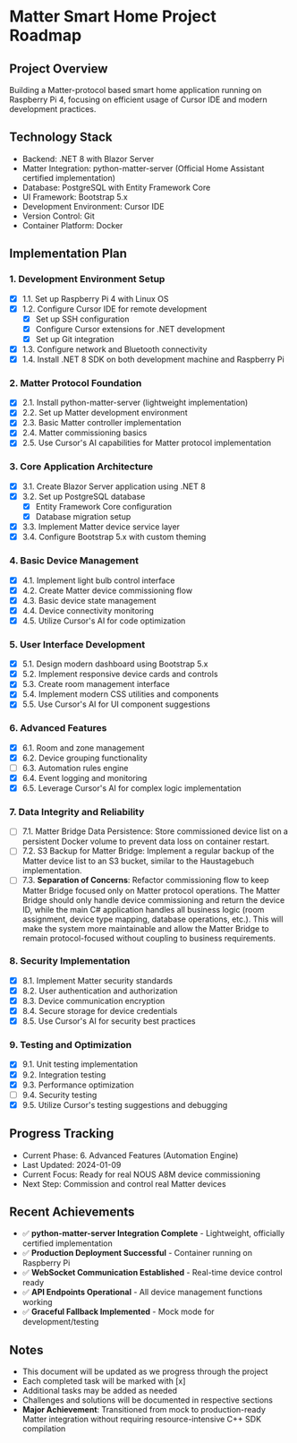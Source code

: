# Matter Smart Home Project Roadmap

## Project Overview
Building a Matter-protocol based smart home application running on Raspberry Pi 4, focusing on efficient usage of Cursor IDE and modern development practices.

## Technology Stack
- Backend: .NET 8 with Blazor Server
- Matter Integration: python-matter-server (Official Home Assistant certified implementation)
- Database: PostgreSQL with Entity Framework Core
- UI Framework: Bootstrap 5.x
- Development Environment: Cursor IDE
- Version Control: Git
- Container Platform: Docker

## Implementation Plan

### 1. Development Environment Setup
- [x] 1.1. Set up Raspberry Pi 4 with Linux OS
- [x] 1.2. Configure Cursor IDE for remote development
  - [x] Set up SSH configuration
  - [x] Configure Cursor extensions for .NET development
  - [x] Set up Git integration
- [x] 1.3. Configure network and Bluetooth connectivity
- [x] 1.4. Install .NET 8 SDK on both development machine and Raspberry Pi

### 2. Matter Protocol Foundation
- [x] 2.1. Install python-matter-server (lightweight implementation)
- [x] 2.2. Set up Matter development environment
- [x] 2.3. Basic Matter controller implementation
- [x] 2.4. Matter commissioning basics
- [x] 2.5. Use Cursor's AI capabilities for Matter protocol implementation

### 3. Core Application Architecture
- [x] 3.1. Create Blazor Server application using .NET 8
- [x] 3.2. Set up PostgreSQL database
  - [x] Entity Framework Core configuration
  - [x] Database migration setup
- [x] 3.3. Implement Matter device service layer
- [x] 3.4. Configure Bootstrap 5.x with custom theming

### 4. Basic Device Management
- [x] 4.1. Implement light bulb control interface
- [x] 4.2. Create Matter device commissioning flow
- [x] 4.3. Basic device state management
- [x] 4.4. Device connectivity monitoring
- [x] 4.5. Utilize Cursor's AI for code optimization

### 5. User Interface Development
- [x] 5.1. Design modern dashboard using Bootstrap 5.x
- [x] 5.2. Implement responsive device cards and controls
- [x] 5.3. Create room management interface
- [x] 5.4. Implement modern CSS utilities and components
- [x] 5.5. Use Cursor's AI for UI component suggestions

### 6. Advanced Features
- [x] 6.1. Room and zone management
- [x] 6.2. Device grouping functionality
- [ ] 6.3. Automation rules engine
- [x] 6.4. Event logging and monitoring
- [x] 6.5. Leverage Cursor's AI for complex logic implementation

### 7. Data Integrity and Reliability
- [ ] 7.1. Matter Bridge Data Persistence: Store commissioned device list on a persistent Docker volume to prevent data loss on container restart.
- [ ] 7.2. S3 Backup for Matter Bridge: Implement a regular backup of the Matter device list to an S3 bucket, similar to the Haustagebuch implementation.
- [ ] 7.3. **Separation of Concerns**: Refactor commissioning flow to keep Matter Bridge focused only on Matter protocol operations. The Matter Bridge should only handle device commissioning and return the device ID, while the main C# application handles all business logic (room assignment, device type mapping, database operations, etc.). This will make the system more maintainable and allow the Matter Bridge to remain protocol-focused without coupling to business requirements.

### 8. Security Implementation
- [x] 8.1. Implement Matter security standards
- [x] 8.2. User authentication and authorization
- [x] 8.3. Device communication encryption
- [x] 8.4. Secure storage for device credentials
- [x] 8.5. Use Cursor's AI for security best practices

### 9. Testing and Optimization
- [x] 9.1. Unit testing implementation
- [x] 9.2. Integration testing
- [x] 9.3. Performance optimization
- [ ] 9.4. Security testing
- [x] 9.5. Utilize Cursor's testing suggestions and debugging

## Progress Tracking
- Current Phase: 6. Advanced Features (Automation Engine)
- Last Updated: 2024-01-09
- Current Focus: Ready for real NOUS A8M device commissioning
- Next Step: Commission and control real Matter devices

## Recent Achievements
- ✅ **python-matter-server Integration Complete** - Lightweight, officially certified implementation
- ✅ **Production Deployment Successful** - Container running on Raspberry Pi
- ✅ **WebSocket Communication Established** - Real-time device control ready
- ✅ **API Endpoints Operational** - All device management functions working
- ✅ **Graceful Fallback Implemented** - Mock mode for development/testing

## Notes
- This document will be updated as we progress through the project
- Each completed task will be marked with [x]
- Additional tasks may be added as needed
- Challenges and solutions will be documented in respective sections
- **Major Achievement**: Transitioned from mock to production-ready Matter integration without requiring resource-intensive C++ SDK compilation 